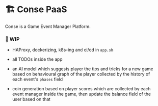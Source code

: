 


# 🏗 Conse PaaS

Conse is a Game Event Manager Platform. 

### 📌 WIP

* HAProxy, dockerizing, k8s-ing and ci/cd in `app.sh`

* all TODOs inside the app

* an AI model which suggests player the tips and tricks for a new game based on behavioural graph of the player collected by the history of each event's `phases` field

* coin generation based on player scores which are collected by each event manager inside the game, then update the balance field of the user based on that


